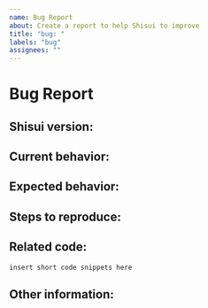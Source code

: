 ```yaml
---
name: Bug Report
about: Create a report to help Shisui to improve
title: "bug: "
labels: "bug"
assignees: ""
---
```


# Bug Report

## Shisui version:

<!-- Please specify commit or tag version. -->

## Current behavior:

<!-- Describe how the bug manifests. -->

## Expected behavior:

<!-- Describe what you expect the behavior to be without the bug. -->

## Steps to reproduce:

<!-- Explain the steps required to duplicate the issue, especially if you are able to provide a sample application. -->

## Related code:

<!-- If you are able to illustrate the bug or feature request with an example, please provide it here. -->

```
insert short code snippets here
```

## Other information:

<!-- List any other information that is relevant to your issue. Related issues, suggestions on how to fix, Stack Overflow links, forum links, etc. -->

